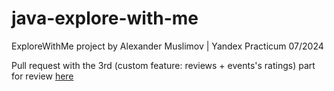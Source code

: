 # java-explore-with-me
ExploreWithMe project by Alexander Muslimov | Yandex Practicum 07/2024

Pull request with the 3rd (custom feature: reviews + events's ratings) part for review [here](https://github.com/lliauh/java-explore-with-me/pulls/3)

